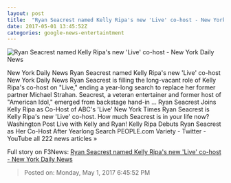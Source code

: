 ```yaml
---
layout: post
title:  "Ryan Seacrest named Kelly Ripa's new 'Live' co-host - New York Daily News"
date: 2017-05-01 13:45:52Z
categories: google-news-entertaintment
---
```


![Ryan Seacrest named Kelly Ripa's new 'Live' co-host - New York Daily News](http://assets.nydailynews.com/polopoly_fs/1.3122762.1493649638!/img/httpImage/image.jpg_gen/derivatives/landscape_1200/146635-live-3080.jpg)

New York Daily News Ryan Seacrest named Kelly Ripa's new 'Live' co-host New York Daily News Ryan Seacrest is filling the long-vacant role of Kelly Ripa's co-host on "Live," ending a year-long search to replace her former partner Michael Strahan. Seacrest, a veteran entertainer and former host of "American Idol," emerged from backstage hand-in ... Ryan Seacrest Joins Kelly Ripa as Co-Host of ABC's 'Live' New York Times Ryan Seacrest is Kelly Ripa's new 'Live' co-host. How much Seacrest is in your life now? Washington Post Live with Kelly and Ryan! Kelly Ripa Debuts Ryan Seacrest as Her Co-Host After Yearlong Search PEOPLE.com Variety - Twitter - YouTube all 222 news articles »


Full story on F3News: [Ryan Seacrest named Kelly Ripa's new 'Live' co-host - New York Daily News](http://www.f3nws.com/n/JRVapC)

> Posted on: Monday, May 1, 2017 6:45:52 PM
